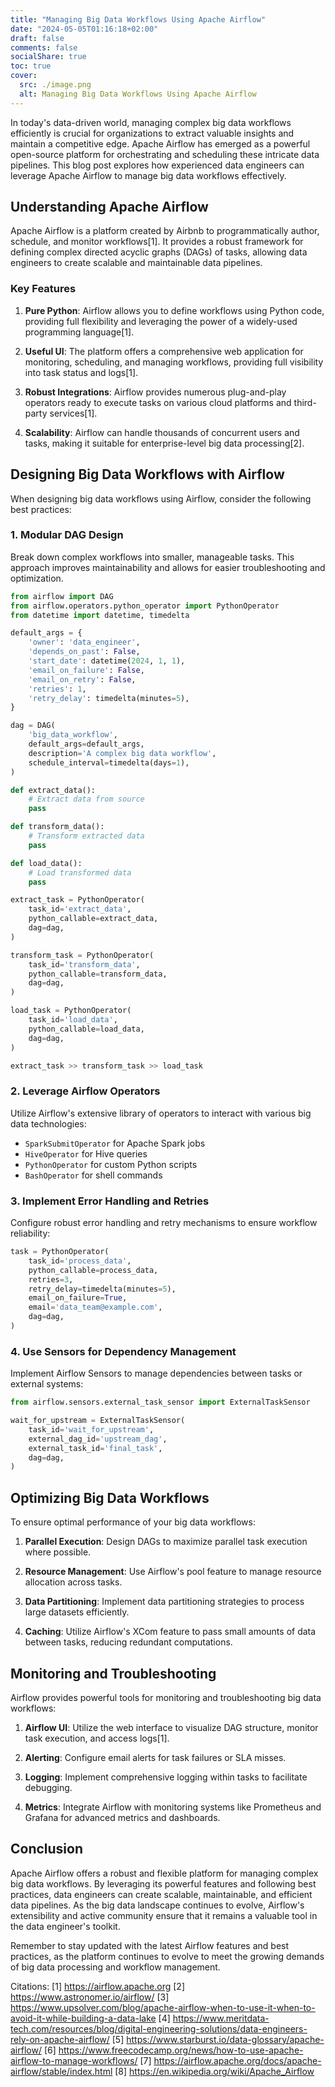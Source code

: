 ```yaml
---
title: "Managing Big Data Workflows Using Apache Airflow"
date: "2024-05-05T01:16:18+02:00"
draft: false
comments: false
socialShare: true
toc: true
cover:
  src: ./image.png
  alt: Managing Big Data Workflows Using Apache Airflow
---
```


In today's data-driven world, managing complex big data workflows efficiently is crucial for organizations to extract valuable insights and maintain a competitive edge. Apache Airflow has emerged as a powerful open-source platform for orchestrating and scheduling these intricate data pipelines. This blog post explores how experienced data engineers can leverage Apache Airflow to manage big data workflows effectively.

## Understanding Apache Airflow

Apache Airflow is a platform created by Airbnb to programmatically author, schedule, and monitor workflows[1]. It provides a robust framework for defining complex directed acyclic graphs (DAGs) of tasks, allowing data engineers to create scalable and maintainable data pipelines.

### Key Features

1. **Pure Python**: Airflow allows you to define workflows using Python code, providing full flexibility and leveraging the power of a widely-used programming language[1].

2. **Useful UI**: The platform offers a comprehensive web application for monitoring, scheduling, and managing workflows, providing full visibility into task status and logs[1].

3. **Robust Integrations**: Airflow provides numerous plug-and-play operators ready to execute tasks on various cloud platforms and third-party services[1].

4. **Scalability**: Airflow can handle thousands of concurrent users and tasks, making it suitable for enterprise-level big data processing[2].

## Designing Big Data Workflows with Airflow

When designing big data workflows using Airflow, consider the following best practices:

### 1. Modular DAG Design

Break down complex workflows into smaller, manageable tasks. This approach improves maintainability and allows for easier troubleshooting and optimization.

```python
from airflow import DAG
from airflow.operators.python_operator import PythonOperator
from datetime import datetime, timedelta

default_args = {
    'owner': 'data_engineer',
    'depends_on_past': False,
    'start_date': datetime(2024, 1, 1),
    'email_on_failure': False,
    'email_on_retry': False,
    'retries': 1,
    'retry_delay': timedelta(minutes=5),
}

dag = DAG(
    'big_data_workflow',
    default_args=default_args,
    description='A complex big data workflow',
    schedule_interval=timedelta(days=1),
)

def extract_data():
    # Extract data from source
    pass

def transform_data():
    # Transform extracted data
    pass

def load_data():
    # Load transformed data
    pass

extract_task = PythonOperator(
    task_id='extract_data',
    python_callable=extract_data,
    dag=dag,
)

transform_task = PythonOperator(
    task_id='transform_data',
    python_callable=transform_data,
    dag=dag,
)

load_task = PythonOperator(
    task_id='load_data',
    python_callable=load_data,
    dag=dag,
)

extract_task >> transform_task >> load_task
```

### 2. Leverage Airflow Operators

Utilize Airflow's extensive library of operators to interact with various big data technologies:

- `SparkSubmitOperator` for Apache Spark jobs
- `HiveOperator` for Hive queries
- `PythonOperator` for custom Python scripts
- `BashOperator` for shell commands

### 3. Implement Error Handling and Retries

Configure robust error handling and retry mechanisms to ensure workflow reliability:

```python
task = PythonOperator(
    task_id='process_data',
    python_callable=process_data,
    retries=3,
    retry_delay=timedelta(minutes=5),
    email_on_failure=True,
    email='data_team@example.com',
    dag=dag,
)
```

### 4. Use Sensors for Dependency Management

Implement Airflow Sensors to manage dependencies between tasks or external systems:

```python
from airflow.sensors.external_task_sensor import ExternalTaskSensor

wait_for_upstream = ExternalTaskSensor(
    task_id='wait_for_upstream',
    external_dag_id='upstream_dag',
    external_task_id='final_task',
    dag=dag,
)
```

## Optimizing Big Data Workflows

To ensure optimal performance of your big data workflows:

1. **Parallel Execution**: Design DAGs to maximize parallel task execution where possible.

2. **Resource Management**: Use Airflow's pool feature to manage resource allocation across tasks.

3. **Data Partitioning**: Implement data partitioning strategies to process large datasets efficiently.

4. **Caching**: Utilize Airflow's XCom feature to pass small amounts of data between tasks, reducing redundant computations.

## Monitoring and Troubleshooting

Airflow provides powerful tools for monitoring and troubleshooting big data workflows:

1. **Airflow UI**: Utilize the web interface to visualize DAG structure, monitor task execution, and access logs[1].

2. **Alerting**: Configure email alerts for task failures or SLA misses.

3. **Logging**: Implement comprehensive logging within tasks to facilitate debugging.

4. **Metrics**: Integrate Airflow with monitoring systems like Prometheus and Grafana for advanced metrics and dashboards.

## Conclusion

Apache Airflow offers a robust and flexible platform for managing complex big data workflows. By leveraging its powerful features and following best practices, data engineers can create scalable, maintainable, and efficient data pipelines. As the big data landscape continues to evolve, Airflow's extensibility and active community ensure that it remains a valuable tool in the data engineer's toolkit.

Remember to stay updated with the latest Airflow features and best practices, as the platform continues to evolve to meet the growing demands of big data processing and workflow management.

Citations:
[1] https://airflow.apache.org
[2] https://www.astronomer.io/airflow/
[3] https://www.upsolver.com/blog/apache-airflow-when-to-use-it-when-to-avoid-it-while-building-a-data-lake
[4] https://www.meritdata-tech.com/resources/blog/digital-engineering-solutions/data-engineers-rely-on-apache-airflow/
[5] https://www.starburst.io/data-glossary/apache-airflow/
[6] https://www.freecodecamp.org/news/how-to-use-apache-airflow-to-manage-workflows/
[7] https://airflow.apache.org/docs/apache-airflow/stable/index.html
[8] https://en.wikipedia.org/wiki/Apache_Airflow